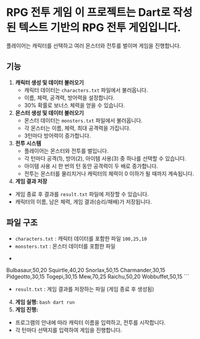 # RPG 전투 게임 이 프로젝트는 Dart로 작성된 텍스트 기반의 RPG 전투 게임입니다. 
플레이어는 캐릭터를 선택하고 여러 몬스터와 전투를 벌이며 게임을 진행합니다. 
## 기능 
1. **캐릭터 생성 및 데이터 불러오기**
   - 캐릭터 데이터는 `characters.txt` 파일에서 불러옵니다.
   - 이름, 체력, 공격력, 방어력을 설정합니다.
   - 30% 확률로 보너스 체력을 얻을 수 있습니다.
2. **몬스터 생성 및 데이터 불러오기**
   - 몬스터 데이터는 `monsters.txt` 파일에서 불러옵니다.
   - 각 몬스터는 이름, 체력, 최대 공격력을 가집니다.
   - 3턴마다 방어력이 증가합니다.
3. **전투 시스템**
   - 플레이어는 몬스터와 전투를 벌입니다.
   - 각 턴마다 공격(1), 방어(2), 아이템 사용(3) 중 하나를 선택할 수 있습니다.
   - 아이템 사용 시 한 번의 턴 동안 공격력이 두 배로 증가합니다.
   - 전투는 몬스터를 물리치거나 캐릭터의 체력이 0 이하가 될 때까지 계속됩니다.
 4. **게임 결과 저장**
   - 게임 종료 후 결과를 `result.txt` 파일에 저장할 수 있습니다.
   - 캐릭터의 이름, 남은 체력, 게임 결과(승리/패배)가 저장됩니다.
## 파일 구조
- `characters.txt` : 캐릭터 데이터를 포함한 파일 ``` 100,25,10 ``` 
- `monsters.txt` : 몬스터 데이터를 포함한 파일
- ```Pikachu,50,20
Bulbasaur,50,20
Squirtle,40,20
Snorlax,50,15
Charmander,30,15
Pidgeotto,30,15
Togepi,30,15
Mew,70,25
Raichu,50,20
Wobbuffet,50,15 ``` 
- `result.txt` : 게임 결과를 저장하는 파일 (게임 종료 후 생성됨)
4. **게임 실행:** ```bash dart run ```
5. **게임 진행:**
  - 프로그램의 안내에 따라 캐릭터 이름을 입력하고, 전투를 시작합니다.
  - 각 턴마다 선택지를 입력하여 게임을 진행합니다. 
